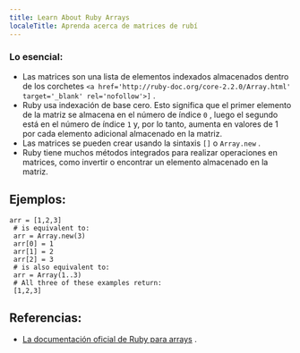 ```yaml
---
title: Learn About Ruby Arrays
localeTitle: Aprenda acerca de matrices de rubí
---
```

### Lo esencial:

*   Las matrices son una lista de elementos indexados almacenados dentro de los corchetes `<a href='http://ruby-doc.org/core-2.2.0/Array.html' target='_blank' rel='nofollow'>]` .
*   Ruby usa indexación de base cero. Esto significa que el primer elemento de la matriz se almacena en el número de índice `0` , luego el segundo está en el número de índice `1` y, por lo tanto, aumenta en valores de 1 por cada elemento adicional almacenado en la matriz.
*   Las matrices se pueden crear usando la sintaxis `[]` o `Array.new` .
*   Ruby tiene muchos métodos integrados para realizar operaciones en matrices, como invertir o encontrar un elemento almacenado en la matriz.

## Ejemplos:
```
arr = [1,2,3] 
 # is equivalent to: 
 arr = Array.new(3) 
 arr[0] = 1 
 arr[1] = 2 
 arr[2] = 3 
 # is also equivalent to: 
 arr = Array(1..3) 
 # All three of these examples return: 
 [1,2,3] 
```

## Referencias:

*   [La documentación oficial de Ruby para arrays](https://docs.ruby-lang.org/en/2.0.0/Array.html) .